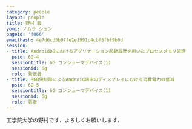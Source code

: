 ```yaml
---
category: people
layout: people
title: 野村 駿
yomi: ノムラ シュン
pageid: '4066'
emailhash: 4e7d6cd5b07fe1e1991c4cbf5fbf9b0d
session:
- title: AndroidOSにおけるアプリケーション起動履歴を用いたプロセスメモリ管理
  psid: 6G-4
  sessiontitle: 6G コンシューマデバイス(1)
  sessionid: 6g
  role: 発表者
- title: RGB値制御によるAndroid端末のディスプレイにおける消費電力の低減
  psid: 6G-5
  sessiontitle: 6G コンシューマデバイス(1)
  sessionid: 6g
  role: 著者
---
```

工学院大学の野村です．よろしくお願いします．